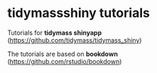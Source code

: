# tidymassshiny tutorials

Tutorials for **tidymass shinyapp** (<https://github.com/tidymass/tidymass_shiny>)

The tutorials are based on **bookdown** (<https://github.com/rstudio/bookdown>)
